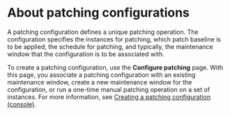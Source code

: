 # About patching configurations<a name="about-patching-configurations"></a>

A patching configuration defines a unique patching operation\. The configuration specifies the instances for patching, which patch baseline is to be applied, the schedule for patching, and typically, the maintenance window that the configuration is to be associated with\. 

To create a patching configuration, use the **Configure patching** page\. With this page, you associate a patching configuration with an existing maintenance window, create a new maintenance window for the configuration, or run a one\-time manual patching operation on a set of instances\. For more information, see [Creating a patching configuration \(console\)](create-patching-configuration.md)\.